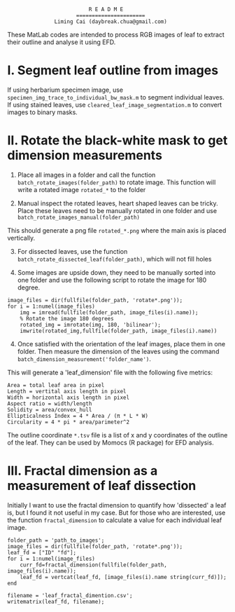                               R E A D M E
                          ======================
                   Liming Cai (daybreak.chua@gmail.com)

These MatLab codes are intended to process RGB images of leaf to extract their outline and analyse it using EFD.

# I. Segment leaf outline from images

If using herbarium specimen image, use `specimen_img_trace_to_individual_bw_mask.m` to segment individual leaves.
If using stained leaves, use `cleared_leaf_image_segmentation.m` to convert images to binary masks.

# II. Rotate the black-white mask to get dimension measurements

1. Place all images in a folder and call the function `batch_rotate_images(folder_path)` to rotate image. This function will write a rotated image `rotated_*` to the folder 

2. Manual inspect the rotated leaves, heart shaped leaves can be tricky. Place these leaves need to be manually rotated in one folder and use `batch_rotate_images_manual(folder_path)` 

This should generate a png file `rotated_*.png` where the main axis is placed vertically.

3. For dissected leaves, use the function `batch_rotate_dissected_leaf(folder_path)`, which will not fill holes

4. Some images are upside down, they need to be manually sorted into one folder and use the following script to rotate the image for 180 degree.
```
image_files = dir(fullfile(folder_path, 'rotate*.png'));
for i = 1:numel(image_files)
	img = imread(fullfile(folder_path, image_files(i).name));
	% Rotate the image 180 degrees
	rotated_img = imrotate(img, 180, 'bilinear');
	imwrite(rotated_img,fullfile(folder_path, image_files(i).name))
```

4. Once satisfied with the orientation of the leaf images, place them in one folder. Then measure the dimension of the leaves using the command `batch_dimension_measurement('folder_name')`.

This will generate a 'leaf_dimension' file with the following five metrics: 

```
Area = total leaf area in pixel
Length = vertital axis length in pixel
Width = horizontal axis length in pixel
Aspect ratio = width/length
Solidity = area/convex_hull
Ellipticalness Index = 4 * Area / (π * L * W)
Circularity = 4 * pi * area/parimeter^2
```
The outline coordinate `*.tsv` file is a list of x and y coordinates of the outline of the leaf. They can be used by Momocs (R package) for EFD analysis.

# III. Fractal dimension as a measurement of leaf dissection

Initially I want to use the fractal dimension to quantify how 'dissected' a leaf is, but I found it not useful in my case. But for those who are interested, use the function `fractal_dimension` to calculate a value for each individual leaf image.
```
folder_path = 'path_to_images';
image_files = dir(fullfile(folder_path, 'rotate*.png'));
leaf_fd = ["ID" "fd"];
for i = 1:numel(image_files)
	curr_fd=fractal_dimension(fullfile(folder_path, image_files(i).name));
	leaf_fd = vertcat(leaf_fd, [image_files(i).name string(curr_fd)]);
end

filename = 'leaf_fractal_dimention.csv';
writematrix(leaf_fd, filename);

```
